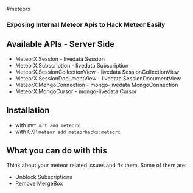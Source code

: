 #meteorx

### Exposing Internal Meteor Apis to Hack Meteor Easily

## Available APIs - Server Side

* MeteorX.Session - livedata Session
* MeteorX.Subscription - livedata Subscription
* MeteorX.SessionCollectionView - livedata SessionCollectionView
* MeteorX.SessionDocumentView - livedata SessionDocumentView
* MeteorX.MongoConnection - mongo-livedata MongoConnection
* MeteorX.MongoCursor - mongo-livedata Cursor

## Installation

* with mrt: `mrt add meteorx`
* with 0.9: `meteor add meteorhacks:meteorx`

## What you can do with this

Think about your meteor related issues and fix them. Some of them are:

* Unblock Subscriptions
* Remove MergeBox